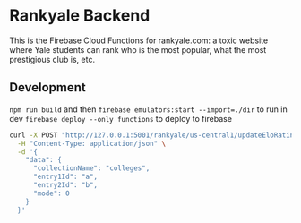 # Rankyale Backend

This is the Firebase Cloud Functions for rankyale.com: a toxic website where Yale students can rank who is the most popular, what the most prestigious club is, etc.

## Development

`npm run build` and then `firebase emulators:start --import=./dir` to run in dev
`firebase deploy --only functions` to deploy to firebase

```bash
curl -X POST "http://127.0.0.1:5001/rankyale/us-central1/updateEloRating" \
  -H "Content-Type: application/json" \
  -d '{
    "data": {
      "collectionName": "colleges",
      "entry1Id": "a",
      "entry2Id": "b",
      "mode": 0
    }
  }'
```